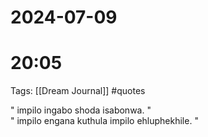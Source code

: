 # 2024-07-09
# 20:05 

Tags: [[Dream Journal]]  #quotes

" impilo ingabo shoda isabonwa. "  
" impilo engana kuthula impilo ehluphekhile. "
